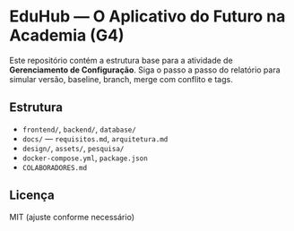 # EduHub — O Aplicativo do Futuro na Academia (G4)

Este repositório contém a estrutura base para a atividade de **Gerenciamento de Configuração**.
Siga o passo a passo do relatório para simular versão, baseline, branch, merge com conflito e tags.

## Estrutura
- `frontend/`, `backend/`, `database/`
- `docs/` — `requisitos.md`, `arquitetura.md`
- `design/`, `assets/`, `pesquisa/`
- `docker-compose.yml`, `package.json`
- `COLABORADORES.md`

## Licença
MIT (ajuste conforme necessário)
